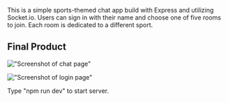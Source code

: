 This is a simple sports-themed chat app build with Express and utilizing Socket.io. Users can sign in with their name and choose one of five rooms to join. Each room is dedicated to a different sport. 

## Final Product

!["Screenshot of chat page"](https://github.com/AngusJK/chat/blob/master/docs/chat-room-screenshot.png?raw=true)

!["Screenshot of login page"](https://github.com/AngusJK/chat/blob/master/docs/login-page-screenshot.html.png?raw=true)

Type "npm run dev" to start server.

